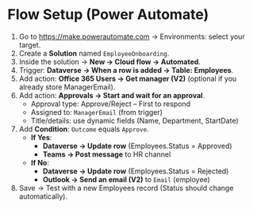 # Flow Setup (Power Automate)

1) Go to https://make.powerautomate.com → Environments: select your target.
2) Create a **Solution** named `EmployeeOnboarding`.
3) Inside the solution → **New → Cloud flow → Automated**.
4) Trigger: **Dataverse → When a row is added → Table: Employees**.
5) Add action: **Office 365 Users → Get manager (V2)** (optional if you already store ManagerEmail).
6) Add action: **Approvals → Start and wait for an approval**.
   - Approval type: Approve/Reject – First to respond
   - Assigned to: `ManagerEmail` (from trigger)
   - Title/details: use dynamic fields (Name, Department, StartDate)
7) Add **Condition**: `Outcome` equals `Approve`.
   - **If Yes**:
     - **Dataverse → Update row** (Employees.Status = Approved)
     - **Teams → Post message** to HR channel
   - **If No**:
     - **Dataverse → Update row** (Employees.Status = Rejected)
     - **Outlook → Send an email (V2)** to `Email` (employee)
8) Save → Test with a new Employees record (Status should change automatically).
